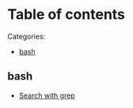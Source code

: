 # Table of contents

Categories:

- [bash](#bash)

## bash

- [Search with grep](bash/search-with-grep.md)
